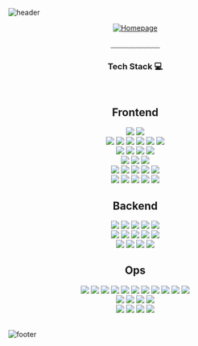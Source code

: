 <!--
- 👋 Hello, I'm ...
- 🔭 I’m currently working on ...
- 🌱 I’m currently learning ...
- 👯 I’m looking to collaborate on ...
- 🤔 I’m looking for help with ...
- 💬 Ask me about ...
- 📫 How to reach me: ...
- 😄 Pronouns: ...
- ⚡ Fun fact: ...
-->

![header](https://capsule-render.vercel.app/api?type=waving&&color=gradient&height=100&section=header&fontSize=90)

<div align = "center">

[![Homepage](https://img.shields.io/badge/Dev's-Home-d14836?style=flat-square&logo=Home&logoColor=white&link=https://jsontype.github.io/jsontype)](https://jsontype.github.io/jsontype)

  <div>﹏﹏﹏﹏﹏﹏﹏</div>

  <h3>Tech Stack 💻</h3>
  <br>
  
  <!-- Frontend -->
  <h2>Frontend</h2>
  <!-- Core -->
  <img src="https://img.shields.io/badge/JavaScript-F7DF1E?style=flat-square&logo=JavaScript&logoColor=white"/>
  <img src="https://img.shields.io/badge/TypeScript-3178C6?style=flat-square&logo=TypeScript&logoColor=white"/>
  <br>
  <!-- FW -->
  <img src="https://img.shields.io/badge/React-61DAFB?style=flat-square&logo=React&logoColor=white"/>
  <img src="https://img.shields.io/badge/React_Native-61DAFB?style=flat-square&logo=React&logoColor=black"/>
  <img src="https://img.shields.io/badge/Next.js-000000?style=flat-square&logo=Next.js&logoColor=white"/>
  <img src="https://img.shields.io/badge/Vue-4FC08D?style=flat-square&logo=Vue.js&logoColor=white"/>
  <img src="https://img.shields.io/badge/Nuxt.js-00C58E?style=flat-square&logo=Nuxt.js&logoColor=white"/>
  <img src="https://img.shields.io/badge/SvelteKit-FF3E00?style=flat-square&logo=Svelte&logoColor=white"/>  
  <br>
  <!-- Global State -->
  <img src="https://img.shields.io/badge/Redux-764ABC?style=flat-square&logo=Redux&logoColor=white"/>
  <img src="https://img.shields.io/badge/MobX-FF9955?style=flat-square&logo=MobX&logoColor=white"/>
  <img src="https://img.shields.io/badge/Recoil-3578E5?style=flat-square&logo=Recoil&logoColor=white"/>
  <img src="https://img.shields.io/badge/Zustand-181717?style=flat-square&logo=Zustand&logoColor=white"/>
  <br>  
  <img src="https://img.shields.io/badge/RxJS-B7178C?style=flat-square&logo=ReactiveX&logoColor=white"/>
  <img src="https://img.shields.io/badge/Pinia-FBAD50?style=flat-square&logo=Pinia&logoColor=white"/>
  <img src="https://img.shields.io/badge/Jotai-14B8A6?style=flat-square&logo=Jotai&logoColor=white"/>
  <br>
  <!-- CSS & Styling -->
  <img src="https://img.shields.io/badge/CSS-1572B6?style=flat-square&logo=CSS3&logoColor=white"/>
  <img src="https://img.shields.io/badge/Sass-CC6699?style=flat-square&logo=Sass&logoColor=white"/>
  <img src="https://img.shields.io/badge/Bootstrap-7952B3?style=flat-square&logo=Bootstrap&logoColor=white"/>
  <img src="https://img.shields.io/badge/Material%20UI-0081CB?style=flat-square&logo=Material-UI&logoColor=white"/>
  <img src="https://img.shields.io/badge/Tailwind%20CSS-06B6D4?style=flat-square&logo=TailwindCSS&logoColor=white"/>
  <br>  
  <img src="https://img.shields.io/badge/Chakra%20UI-319795?style=flat-square&logo=ChakraUI&logoColor=white"/>
  <img src="https://img.shields.io/badge/Styled%20Components-DB7093?style=flat-square&logo=styled-components&logoColor=white"/>
  <img src="https://img.shields.io/badge/Ant%20Design-0170FE?style=flat-square&logo=AntDesign&logoColor=white"/>
  <img src="https://img.shields.io/badge/Emotion-FF4785?style=flat-square&logo=emotion&logoColor=white"/>
  <img src="https://img.shields.io/badge/PostCSS-DD3A0A?style=flat-square&logo=postcss&logoColor=white"/>
  <br>

  <!-- Backend -->
  <h2>Backend</h2>
  <!-- Core -->
  <img src="https://img.shields.io/badge/-GraphQL-E10098?style=flat-square&logo=graphql&logoColor=white"/>
  <img src="https://img.shields.io/badge/Node.js-339933?style=flat-square&logo=Node.js&logoColor=white"/>
  <img src="https://img.shields.io/badge/Java-007396?style=flat-square&logo=Java&logoColor=white"/>  
  <img src="https://img.shields.io/badge/Ruby-CC342D?style=flat-square&logo=Ruby&logoColor=white"/>
  <img src="https://img.shields.io/badge/Python-3776AB?style=flat-square&logo=Python&logoColor=white"/>
  <br>
  <!-- FW -->
  <img src="https://img.shields.io/badge/Java-007396?style=flat-square&logo=Spring&logoColor=white"/>
  <img src="https://img.shields.io/badge/Ruby%20on%20Rails-CC0000?style=flat-square&logo=Ruby-on-Rails&logoColor=white"/>  
  <img src="https://img.shields.io/badge/FastAPI-009688?style=flat-square&logo=FastAPI&logoColor=white"/>
  <img src="https://img.shields.io/badge/PyTorch-EE4C2C?style=flat-square&logo=PyTorch&logoColor=white"/>
  <img src="https://img.shields.io/badge/TensorFlow-FF6F00?style=flat-square&logo=TensorFlow&logoColor=white"/>  
  <br>
  <!-- Infrastructure -->
  <img src="https://img.shields.io/badge/AWS-232F3E?style=flat-square&logo=Amazon-AWS&logoColor=white"/>
  <img src="https://img.shields.io/badge/GCP-4285F4?style=flat-square&logo=Google-Cloud&logoColor=white"/>
  <img src="https://img.shields.io/badge/Kubernetes-326CE5?style=flat-square&logo=Kubernetes&logoColor=white"/>
  <img src="https://img.shields.io/badge/Vercel-000000?style=flat-square&logo=Vercel&logoColor=white"/>  
  <br>  

  <!-- Ops -->
  <h2>Ops</h2>
  <!-- Test -->
  <img src="https://img.shields.io/badge/Jest-C21325?style=flat-square&logo=Jest&logoColor=white"/>
  <img src="https://img.shields.io/badge/Cypress-17202C?style=flat-square&logo=Cypress&logoColor=white"/>
  <!-- IDE -->
  <img src="https://img.shields.io/badge/VSCode-007ACC?style=flat-square&logo=Visual%20Studio%20Code&logoColor=white"/>
  <img src="https://img.shields.io/badge/IntelliJ%20IDEA-000000?style=flat-square&logo=IntelliJ%20IDEA&logoColor=white"/>
  <img src="https://img.shields.io/badge/Eclipse-2C2255?style=flat-square&logo=Eclipse%20IDE&logoColor=white"/>
  <img src="https://img.shields.io/badge/Postman-FF6C37?style=flat-square&logo=Postman&logoColor=white"/>  
  <!-- Build -->
  <img src="https://img.shields.io/badge/Webpack-8DD6F9?style=flat-square&logo=Webpack&logoColor=black"/>
  <img src="https://img.shields.io/badge/Babel-F9DC3E?style=flat-square&logo=Babel&logoColor=black"/>
  <img src="https://img.shields.io/badge/npm-CB3837?style=flat-square&logo=npm&logoColor=white"/>
  <img src="https://img.shields.io/badge/Yarn-2C8EBB?style=flat-square&logo=Yarn&logoColor=white"/>
  <img src="https://img.shields.io/badge/Pnpm-F69220?style=flat-square&logo=pnpm&logoColor=white"/>  
  <br>
  <img src="https://img.shields.io/badge/ESLint-4B32C3?style=flat-square&logo=ESLint&logoColor=white"/>
  <img src="https://img.shields.io/badge/Prettier-F7B93E?style=flat-square&logo=Prettier&logoColor=white"/>
  <img src="https://img.shields.io/badge/Vite-646CFF?style=flat-square&logo=Vite&logoColor=white"/>
  <img src="https://img.shields.io/badge/Parcel-FFB718?style=flat-square&logo=Parcel&logoColor=black"/>
  <br>
  <img src="https://img.shields.io/badge/GitHub%20Actions-2088FF?style=flat-square&logo=GitHub-Actions&logoColor=white"/>
  <img src="https://img.shields.io/badge/CircleCI-343434?style=flat-square&logo=CircleCI&logoColor=white"/>
  <img src="https://img.shields.io/badge/Jenkins-D24939?style=flat-square&logo=Jenkins&logoColor=white"/>
  <img src="https://img.shields.io/badge/Selenium-43B02A?style=flat-square&logo=Selenium&logoColor=white"/>
  <br>  

</div>

<br>

![footer](https://capsule-render.vercel.app/api?type=waving&&color=gradient&height=100&section=footer&fontSize=90)
